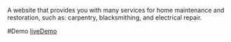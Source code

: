 A website that provides you with many services for home maintenance and restoration, such as: carpentry, blacksmithing, and electrical repair.

#Demo [liveDemo](https://abdullahmazahreh.github.io/Crafty/)
